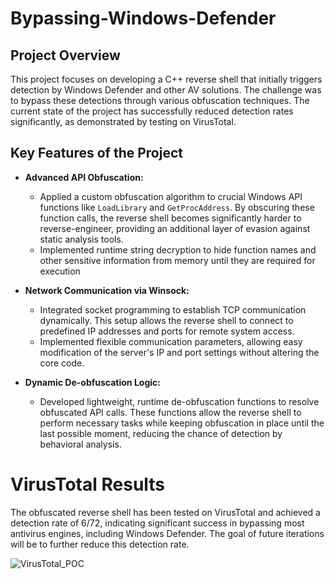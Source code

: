 # Bypassing-Windows-Defender

## Project Overview

This project focuses on developing a C++ reverse shell that initially triggers detection by Windows Defender and other AV solutions. The challenge was to bypass these detections through various obfuscation techniques. The current state of the project has successfully reduced detection rates significantly, as demonstrated by testing on VirusTotal.

## Key Features of the Project


- **Advanced API Obfuscation:** 
  - Applied a custom obfuscation algorithm to crucial Windows API functions like `LoadLibrary` and `GetProcAddress`. By obscuring these function calls, the reverse shell becomes significantly harder to reverse-engineer, providing an additional layer of evasion against static analysis tools.
  - Implemented runtime string decryption to hide function names and other sensitive information from memory until they are required for execution

  
- **Network Communication via Winsock:** 
  - Integrated socket programming to establish TCP communication dynamically. This setup allows the reverse shell to connect to predefined IP addresses and ports for remote system access.
  - Implemented flexible communication parameters, allowing easy modification of the server's IP and port settings without altering the core code.


- **Dynamic De-obfuscation Logic:** 
  - Developed lightweight, runtime de-obfuscation functions to resolve obfuscated API calls. These functions allow the reverse shell to perform necessary tasks while keeping obfuscation in place until the last possible moment, reducing the chance of detection by behavioral analysis.

# VirusTotal Results

The obfuscated reverse shell has been tested on VirusTotal and achieved a detection rate of 6/72, indicating significant success in bypassing most antivirus engines, including Windows Defender. The goal of future iterations will be to further reduce this detection rate.

![VirusTotal_POC](https://github.com/user-attachments/assets/b0a095f6-5ffd-467b-a646-1cf7a47353c4)
